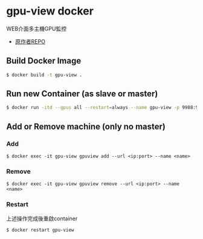 # gpu-view docker
WEB介面多主機GPU監控

- [原作者REPO](https://github.com/fgaim/gpuview)

## Build Docker Image
```bash
$ docker build -t gpu-view .
```

## Run new Container (as slave or master)
```bash
$ docker run -itd --gpus all --restart=always --name gpu-view -p 9988:9988 gpu-view run --safe-zone
```
## Add or Remove machine (only no master)
### Add
```
$ docker exec -it gpu-view gpuview add --url <ip:port> --name <name>
```
### Remove
```
$ docker exec -it gpu-view gpuview remove --url <ip:port> --name <name>
```
### Restart
上述操作完成後重啟container
```
$ docker restart gpu-view
```